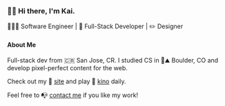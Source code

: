 ### 👋🏼 Hi there, I'm Kai.

🧑🏽‍💻 Software Engineer | 🚀 Full-Stack Developer | ✏️ Designer

#### About Me
Full-stack dev from 🇨🇷 San Jose, CR. I studied CS in 🦬⛰️ Boulder, CO and develop pixel-perfect content for the web. 

Check out my 💨 [site](https://kaischuyler.com) and play 📼 [kino](https://www.kino.wtf/) daily. 

Feel free to 📭 [contact me](mailto:kai@kaischuyler.com) if you like my work!
